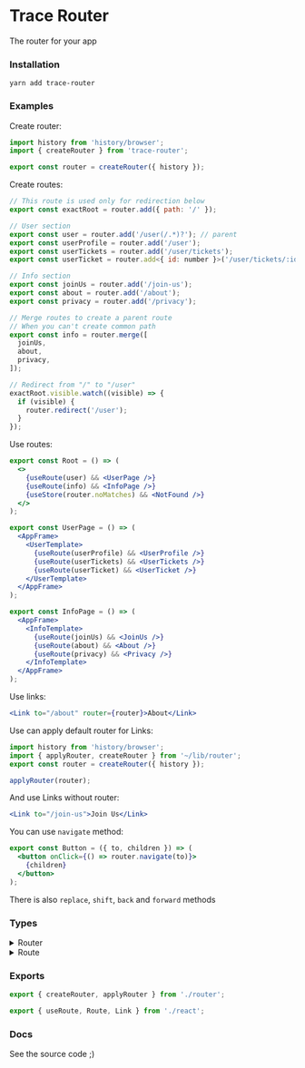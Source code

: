 # Trace Router

The router for your app

### Installation

```
yarn add trace-router
```

### Examples

Create router:

```js
import history from 'history/browser';
import { createRouter } from 'trace-router';

export const router = createRouter({ history });
````

Create routes:

```js
// This route is used only for redirection below
export const exactRoot = router.add({ path: '/' });

// User section
export const user = router.add('/user(/.*)?'); // parent
export const userProfile = router.add('/user');
export const userTickets = router.add('/user/tickets');
export const userTicket = router.add<{ id: number }>('/user/tickets/:id');

// Info section
export const joinUs = router.add('/join-us');
export const about = router.add('/about');
export const privacy = router.add('/privacy');

// Merge routes to create a parent route
// When you can't create common path
export const info = router.merge([
  joinUs,
  about,
  privacy,
]);

// Redirect from "/" to "/user"
exactRoot.visible.watch((visible) => {
  if (visible) {
    router.redirect('/user');
  }
});
````

Use routes:

```jsx
export const Root = () => (
  <>
    {useRoute(user) && <UserPage />}
    {useRoute(info) && <InfoPage />}
    {useStore(router.noMatches) && <NotFound />}
  </>
);

export const UserPage = () => (
  <AppFrame>
    <UserTemplate>
      {useRoute(userProfile) && <UserProfile />}
      {useRoute(userTickets) && <UserTickets />}
      {useRoute(userTicket) && <UserTicket />}
    </UserTemplate>
  </AppFrame>
);

export const InfoPage = () => (
  <AppFrame>
    <InfoTemplate>
      {useRoute(joinUs) && <JoinUs />}
      {useRoute(about) && <About />}
      {useRoute(privacy) && <Privacy />}
    </InfoTemplate>
  </AppFrame>
);
````

Use links:

```jsx
<Link to="/about" router={router}>About</Link>
````

Use can apply default router for Links:

```jsx
import history from 'history/browser';
import { applyRouter, createRouter } from '~/lib/router';
export const router = createRouter({ history });

applyRouter(router);
````

And use Links without router:

```jsx
<Link to="/join-us">Join Us</Link>
````

You can use `navigate` method:

```jsx
export const Button = ({ to, children }) => (
  <button onClick={() => router.navigate(to)}>
    {children}
  </button>
);
````

There is also `replace`, `shift`, `back` and `forward` methods

### Types

<details>
<summary>
  Router
</summary>

```ts
export type Router<Q extends Query = Query, S extends State = State> = {
  history: MemoryHistory<S>;
  historyUpdated: Event<Update<S>>;
  historyUpdate: Store<Update<S>>;
  navigate: Event<ToLocation<S>>;
  redirect: Event<ToLocation<S>>;
  shift: Event<Delta>;
  back: Event<void>;
  forward: Event<void>;
  location: Store<Location<S>>;
  action: Store<Action>;
  pathname: Store<Pathname>;
  search: Store<Search>;
  hash: Store<Hash>;
  state: Store<S>;
  key: Store<Key>;
  resource: Store<Resource>;
  query: Store<Q>;
  hasMatches: Store<boolean>;
  noMatches: Store<boolean>;
  add: <P extends Params = Params>(
    pathConfig: Pattern | RouteConfig
  ) => Route<P>;
  merge: <T extends Route[]>(routes: T) => MergedRoute;
  none: <T extends Route[]>(routes: T) => MergedRoute;
};
```

</details>

<details>
<summary>
  Route
</summary>

```ts
export type Route<P extends Params = Params> = {
  visible: Store<boolean>;
  params: Store<null | P>;
  config: RouteConfig;
};
```

</details>

### Exports

```ts
export { createRouter, applyRouter } from './router';

export { useRoute, Route, Link } from './react';
````

### Docs

See the source code ;)
